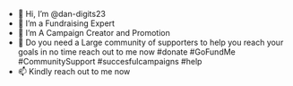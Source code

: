 - 👋 Hi, I’m @dan-digits23
- 👀 I’m a Fundraising Expert 
- 🌱 I’m A Campaign Creator and Promotion 
- 💞️ Do you need a Large community of supporters to help you reach your goals in no time  reach out to me now #donate #GoFundMe #CommunitySupport #succesfulcampaigns #help
- 📫 Kindly reach out to me now

<!---
dan-digits23/dan-digits23 is a ✨ special ✨ repository because its `README.md` (this file) appears on your GitHub profile.
You can click the Preview link to take a look at your changes.
--->
